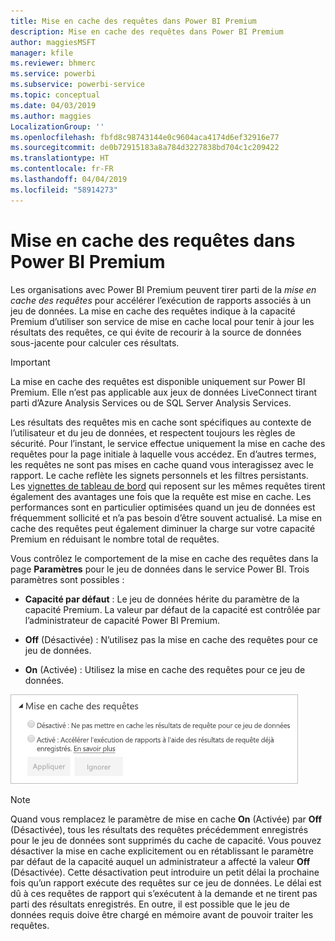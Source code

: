 ```yaml
---
title: Mise en cache des requêtes dans Power BI Premium
description: Mise en cache des requêtes dans Power BI Premium
author: maggiesMSFT
manager: kfile
ms.reviewer: bhmerc
ms.service: powerbi
ms.subservice: powerbi-service
ms.topic: conceptual
ms.date: 04/03/2019
ms.author: maggies
LocalizationGroup: ''
ms.openlocfilehash: fbfd8c98743144e0c9604aca4174d6ef32916e77
ms.sourcegitcommit: de0b72915183a8a784d3227838bd704c1c209422
ms.translationtype: HT
ms.contentlocale: fr-FR
ms.lasthandoff: 04/04/2019
ms.locfileid: "58914273"
---
```

# <a name="query-caching-in-power-bi-premium"></a>Mise en cache des requêtes dans Power BI Premium

Les organisations avec Power BI Premium peuvent tirer parti de la *mise en cache des requêtes* pour accélérer l’exécution de rapports associés à un jeu de données. La mise en cache des requêtes indique à la capacité Premium d’utiliser son service de mise en cache local pour tenir à jour les résultats des requêtes, ce qui évite de recourir à la source de données sous-jacente pour calculer ces résultats.

> [!IMPORTANT]
> La mise en cache des requêtes est disponible uniquement sur Power BI Premium. Elle n’est pas applicable aux jeux de données LiveConnect tirant parti d’Azure Analysis Services ou de SQL Server Analysis Services.

Les résultats des requêtes mis en cache sont spécifiques au contexte de l’utilisateur et du jeu de données, et respectent toujours les règles de sécurité. Pour l’instant, le service effectue uniquement la mise en cache des requêtes pour la page initiale à laquelle vous accédez. En d’autres termes, les requêtes ne sont pas mises en cache quand vous interagissez avec le rapport. Le cache reflète les signets personnels et les filtres persistants. Les [vignettes de tableau de bord](service-dashboard-tiles.md) qui reposent sur les mêmes requêtes tirent également des avantages une fois que la requête est mise en cache. Les performances sont en particulier optimisées quand un jeu de données est fréquemment sollicité et n’a pas besoin d’être souvent actualisé. La mise en cache des requêtes peut également diminuer la charge sur votre capacité Premium en réduisant le nombre total de requêtes.

Vous contrôlez le comportement de la mise en cache des requêtes dans la page **Paramètres** pour le jeu de données dans le service Power BI. Trois paramètres sont possibles :

- **Capacité par défaut** : Le jeu de données hérite du paramètre de la capacité Premium. La valeur par défaut de la capacité est contrôlée par l’administrateur de capacité Power BI Premium.

- **Off** (Désactivée) : N’utilisez pas la mise en cache des requêtes pour ce jeu de données.

- **On** (Activée) : Utilisez la mise en cache des requêtes pour ce jeu de données.

![Boîte de dialogue Mise en cache des requêtes](media/power-bi-query-caching/power-bi-query-caching.png)

> [!NOTE]
> Quand vous remplacez le paramètre de mise en cache **On** (Activée) par **Off** (Désactivée), tous les résultats des requêtes précédemment enregistrés pour le jeu de données sont supprimés du cache de capacité. Vous pouvez désactiver la mise en cache explicitement ou en rétablissant le paramètre par défaut de la capacité auquel un administrateur a affecté la valeur **Off** (Désactivée). Cette désactivation peut introduire un petit délai la prochaine fois qu’un rapport exécute des requêtes sur ce jeu de données. Le délai est dû à ces requêtes de rapport qui s’exécutent à la demande et ne tirent pas parti des résultats enregistrés. En outre, il est possible que le jeu de données requis doive être chargé en mémoire avant de pouvoir traiter les requêtes.


